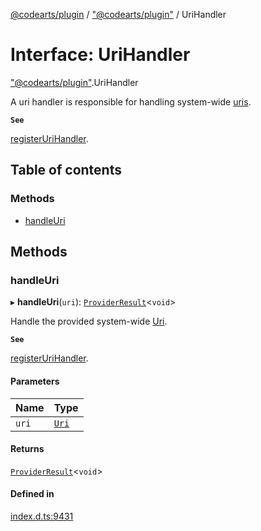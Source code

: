 [@codearts/plugin](../README.md) / ["@codearts/plugin"](../modules/_codearts_plugin_.md) / UriHandler

# Interface: UriHandler

["@codearts/plugin"](../modules/_codearts_plugin_.md).UriHandler

A uri handler is responsible for handling system-wide [uris](../classes/codearts_plugin_.Uri.md).

**`See`**

[registerUriHandler](../modules/codearts_plugin_.window.md#registerurihandler).

## Table of contents

### Methods

- [handleUri](codearts_plugin_.UriHandler.md#handleuri)

## Methods

### handleUri

▸ **handleUri**(`uri`): [`ProviderResult`](../modules/_codearts_plugin_.md#providerresult)<`void`\>

Handle the provided system-wide [Uri](../classes/codearts_plugin_.Uri.md).

**`See`**

[registerUriHandler](../modules/codearts_plugin_.window.md#registerurihandler).

#### Parameters

| Name | Type |
| :------ | :------ |
| `uri` | [`Uri`](../classes/codearts_plugin_.Uri.md) |

#### Returns

[`ProviderResult`](../modules/_codearts_plugin_.md#providerresult)<`void`\>

#### Defined in

[index.d.ts:9431](https://github.com/xyz-fish/cloudide-plugin-api/blob/9927cd6/index.d.ts#L9431)
